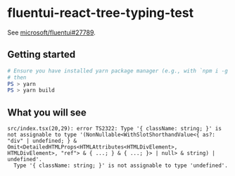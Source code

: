 # fluentui-react-tree-typing-test

See [microsoft/fluentui#27789](https://github.com/microsoft/fluentui/issues/27789).

## Getting started

```powershell
# Ensure you have installed yarn package manager (e.g., with `npm i -g yarn`)
# then
PS > yarn
PS > yarn build
```
## What you will see

```log
src/index.tsx(20,29): error TS2322: Type '{ className: string; }' is not assignable to type '(NonNullable<WithSlotShorthandValue<{ as?: "div" | undefined; } & Omit<DetailedHTMLProps<HTMLAttributes<HTMLDivElement>, HTMLDivElement>, "ref"> & { ...; } & { ...; }> | null> & string) | undefined'.
  Type '{ className: string; }' is not assignable to type 'undefined'.
```
